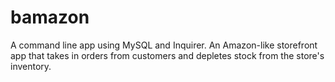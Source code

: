 # bamazon

A command line app using MySQL and Inquirer.
An Amazon-like storefront app that takes in orders from customers and depletes
stock from the store's inventory.
